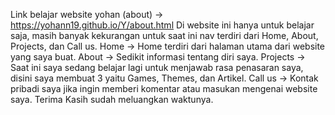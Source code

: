 Link belajar website yohan (about) -> https://yohann19.github.io/Y/about.html
Di website ini hanya untuk belajar saja, masih banyak kekurangan 
untuk saat ini nav terdiri dari Home, About, Projects, dan Call us. 
Home -> Home terdiri dari halaman utama dari website yang saya buat.
About -> Sedikit informasi tentang diri saya.
Projects -> Saat ini saya sedang belajar lagi untuk menjawab rasa penasaran saya, disini saya membuat 3  yaitu Games, Themes, dan Artikel.
Call us -> Kontak pribadi saya jika ingin memberi komentar atau masukan mengenai website saya.
Terima Kasih sudah meluangkan waktunya. 

